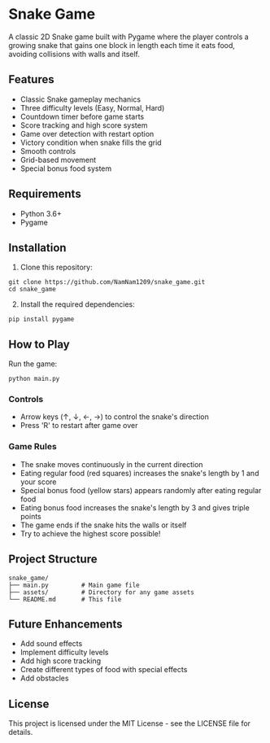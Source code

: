 # Snake Game

A classic 2D Snake game built with Pygame where the player controls a growing snake that gains one block in length each time it eats food, avoiding collisions with walls and itself.

## Features

- Classic Snake gameplay mechanics
- Three difficulty levels (Easy, Normal, Hard)
- Countdown timer before game starts
- Score tracking and high score system
- Game over detection with restart option
- Victory condition when snake fills the grid
- Smooth controls
- Grid-based movement
- Special bonus food system

## Requirements

- Python 3.6+
- Pygame

## Installation

1. Clone this repository:
```
git clone https://github.com/NamNam1209/snake_game.git
cd snake_game
```

2. Install the required dependencies:
```
pip install pygame
```

## How to Play

Run the game:
```
python main.py
```

### Controls

- Arrow keys (↑, ↓, ←, →) to control the snake's direction
- Press 'R' to restart after game over

### Game Rules

- The snake moves continuously in the current direction
- Eating regular food (red squares) increases the snake's length by 1 and your score
- Special bonus food (yellow stars) appears randomly after eating regular food
- Eating bonus food increases the snake's length by 3 and gives triple points
- The game ends if the snake hits the walls or itself
- Try to achieve the highest score possible!

## Project Structure

```
snake_game/
├── main.py         # Main game file
├── assets/         # Directory for any game assets
└── README.md       # This file
```

## Future Enhancements

- Add sound effects
- Implement difficulty levels
- Add high score tracking
- Create different types of food with special effects
- Add obstacles

## License

This project is licensed under the MIT License - see the LICENSE file for details.
